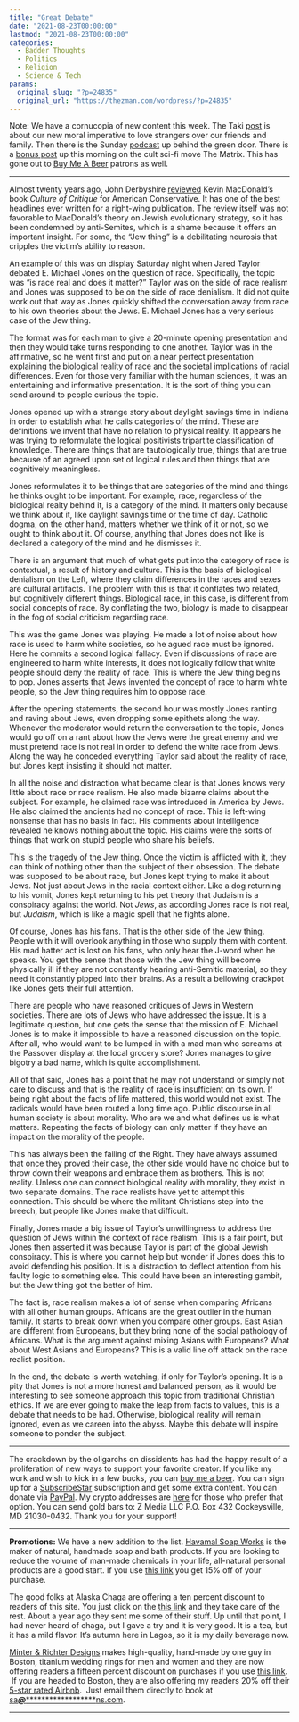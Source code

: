 ```yaml
---
title: "Great Debate"
date: "2021-08-23T00:00:00"
lastmod: "2021-08-23T00:00:00"
categories:
  - Badder Thoughts
  - Politics
  - Religion
  - Science & Tech
params:
  original_slug: "?p=24835"
  original_url: "https://thezman.com/wordpress/?p=24835"
---
```


Note: We have a cornucopia of new content this week. The Taki
<a href="https://www.takimag.com/article/protector-of-strangers/"
rel="noopener" target="_blank">post</a> is about our new moral
imperative to love strangers over our friends and family. Then there is
the Sunday
<a href="https://www.subscribestar.com/posts/402405" rel="noopener"
target="_blank">podcast</a> up behind the green door. There is a
<a href="https://www.subscribestar.com/posts/405855" rel="noopener"
target="_blank">bonus post</a> up this morning on the cult sci-fi move
The Matrix. This has gone out to
<a href="https://www.buymeacoffee.com/mujolulu/the-matrix"
rel="noopener" target="_blank">Buy Me A Beer</a> patrons as well.

------------------------------------------------------------------------

Almost twenty years ago, John Derbyshire <a
href="https://www.theamericanconservative.com/articles/the-marx-of-the-anti-semites/"
rel="noopener" target="_blank">reviewed</a> Kevin MacDonald’s book
*Culture of Critique* for American Conservative. It has one of the best
headlines ever written for a right-wing publication. The review itself
was not favorable to MacDonald’s theory on Jewish evolutionary strategy,
so it has been condemned by anti-Semites, which is a shame because it
offers an important insight. For some, the “Jew thing” is a debilitating
neurosis that cripples the victim’s ability to reason.

An example of this was on display Saturday night when Jared Taylor
debated E. Michael Jones on the question of race. Specifically, the
topic was “is race real and does it matter?” Taylor was on the side of
race realism and Jones was supposed to be on the side of race denialism.
It did not quite work out that way as Jones quickly shifted the
conversation away from race to his own theories about the Jews. E.
Michael Jones has a very serious case of the Jew thing.

The format was for each man to give a 20-minute opening presentation and
then they would take turns responding to one another. Taylor was in the
affirmative, so he went first and put on a near perfect presentation
explaining the biological reality of race and the societal implications
of racial differences. Even for those very familiar with the human
sciences, it was an entertaining and informative presentation. It is the
sort of thing you can send around to people curious the topic.

Jones opened up with a strange story about daylight savings time in
Indiana in order to establish what he calls categories of the mind.
These are definitions we invent that have no relation to physical
reality. It appears he was trying to reformulate the logical positivists
tripartite classification of knowledge. There are things that are
tautologically true, things that are true because of an agreed upon set
of logical rules and then things that are cognitively meaningless.

Jones reformulates it to be things that are categories of the mind and
things he thinks ought to be important. For example, race, regardless of
the biological realty behind it, is a category of the mind. It matters
only because we think about it, like daylight savings time or the time
of day. Catholic dogma, on the other hand, matters whether we think of
it or not, so we ought to think about it. Of course, anything that Jones
does not like is declared a category of the mind and he dismisses it.

There is an argument that much of what gets put into the category of
race is contextual, a result of history and culture. This is the basis
of biological denialism on the Left, where they claim differences in the
races and sexes are cultural artifacts. The problem with this is that it
conflates two related, but cognitively different things. Biological
race, in this case, is different from social concepts of race. By
conflating the two, biology is made to disappear in the fog of social
criticism regarding race.

This was the game Jones was playing. He made a lot of noise about how
race is used to harm white societies, so he agued race must be ignored.
Here he commits a second logical fallacy. Even if discussions of race
are engineered to harm white interests, it does not logically follow
that white people should deny the reality of race. This is where the Jew
thing begins to pop. Jones asserts that Jews invented the concept of
race to harm white people, so the Jew thing requires him to oppose race.

After the opening statements, the second hour was mostly Jones ranting
and raving about Jews, even dropping some epithets along the way.
Whenever the moderator would return the conversation to the topic, Jones
would go off on a rant about how the Jews were the great enemy and we
must pretend race is not real in order to defend the white race from
Jews. Along the way he conceded everything Taylor said about the reality
of race, but Jones kept insisting it should not matter.

In all the noise and distraction what became clear is that Jones knows
very little about race or race realism. He also made bizarre claims
about the subject. For example, he claimed race was introduced in
America by Jews. He also claimed the ancients had no concept of race.
This is left-wing nonsense that has no basis in fact. His comments about
intelligence revealed he knows nothing about the topic. His claims were
the sorts of things that work on stupid people who share his beliefs.

This is the tragedy of the Jew thing. Once the victim is afflicted with
it, they can think of nothing other than the subject of their obsession.
The debate was supposed to be about race, but Jones kept trying to make
it about Jews. Not just about Jews in the racial context either. Like a
dog returning to his vomit, Jones kept returning to his pet theory that
Judaism is a conspiracy against the world. Not *Jews*, as according
Jones race is not real, but *Judaism*, which is like a magic spell that
he fights alone.

Of course, Jones has his fans. That is the other side of the Jew thing.
People with it will overlook anything in those who supply them with
content. His mad hatter act is lost on his fans, who only hear the
J-word when he speaks. You get the sense that those with the Jew thing
will become physically ill if they are not constantly hearing
anti-Semitic material, so they need it constantly pipped into their
brains. As a result a bellowing crackpot like Jones gets their full
attention.

There are people who have reasoned critiques of Jews in Western
societies. There are lots of Jews who have addressed the issue. It is a
legitimate question, but one gets the sense that the mission of E.
Michael Jones is to make it impossible to have a reasoned discussion on
the topic. After all, who would want to be lumped in with a mad man who
screams at the Passover display at the local grocery store? Jones
manages to give bigotry a bad name, which is quite accomplishment.

All of that said, Jones has a point that he may not understand or simply
not care to discuss and that is the reality of race is insufficient on
its own. If being right about the facts of life mattered, this world
would not exist. The radicals would have been routed a long time ago.
Public discourse in all human society is about morality. Who are we and
what defines us is what matters. Repeating the facts of biology can only
matter if they have an impact on the morality of the people.

This has always been the failing of the Right. They have always assumed
that once they proved their case, the other side would have no choice
but to throw down their weapons and embrace them as brothers. This is
not reality. Unless one can connect biological reality with morality,
they exist in two separate domains. The race realists have yet to
attempt this connection. This should be where the militant Christians
step into the breech, but people like Jones make that difficult.

Finally, Jones made a big issue of Taylor’s unwillingness to address the
question of Jews within the context of race realism. This is a fair
point, but Jones then asserted it was because Taylor is part of the
global Jewish conspiracy. This is where you cannot help but wonder if
Jones does this to avoid defending his position. It is a distraction to
deflect attention from his faulty logic to something else. This could
have been an interesting gambit, but the Jew thing got the better of
him.

The fact is, race realism makes a lot of sense when comparing Africans
with all other human groups. Africans are the great outlier in the human
family. It starts to break down when you compare other groups. East
Asian are different from Europeans, but they bring none of the social
pathology of Africans. What is the argument against mixing Asians with
Europeans? What about West Asians and Europeans? This is a valid line
off attack on the race realist position.

In the end, the debate is worth watching, if only for Taylor’s opening.
It is a pity that Jones is not a more honest and balanced person, as it
would be interesting to see someone approach this topic from traditional
Christian ethics. If we are ever going to make the leap from facts to
values, this is a debate that needs to be had. Otherwise, biological
reality will remain ignored, even as we careen into the abyss. Maybe
this debate will inspire someone to ponder the subject.

------------------------------------------------------------------------

The crackdown by the oligarchs on dissidents has had the happy result of
a proliferation of new ways to support your favorite creator. If you
like my work and wish to kick in a few bucks, you can
<a href="https://www.buymeacoffee.com/mujolulu" rel="noopener"
target="_blank">buy me a beer</a>. You can sign up for a
<a href="https://www.subscribestar.com/the-z-blog" rel="noopener"
target="_blank">SubscribeStar</a> subscription and get some extra
content. You can donate via <a
href="https://www.paypal.com/donate/?cmd=_s-xclick&amp;hosted_button_id=UDAS2Q8JYA6CN&amp;source=url"
rel="noopener" target="_blank">PayPal</a>. My crypto addresses are
<a href="https://thezman.com/wordpress/?page_id=22713" rel="noopener"
target="_blank">here</a> for those who prefer that option. You can send
gold bars to: Z Media LLC P.O. Box 432 Cockeysville, MD 21030-0432.
Thank you for your support!

------------------------------------------------------------------------

**Promotions:** We have a new addition to the list.
<a href="https://havamalsoapworks.com/" rel="noopener"
target="_blank">Havamal Soap Works</a> is the maker of natural, handmade
soap and bath products. If you are looking to reduce the volume of
man-made chemicals in your life, all-natural personal products are a
good start. If you use
<a href="https://havamalsoapworks.com/discount/ZMAN" rel="noopener"
target="_blank">this link</a> you get 15% off of your purchase.

The good folks at Alaska Chaga are offering a ten percent discount to
readers of this site. You just click on the
<a href="https://alaskachaga.us/discount/ZMAN" rel="noopener noreferrer"
target="_blank">this link</a> and they take care of the rest. About a
year ago they sent me some of their stuff. Up until that point, I had
never heard of chaga, but I gave a try and it is very good. It is a tea,
but it has a mild flavor. It’s autumn here in Lagos, so it is my daily
beverage now.

<a href="https://www.minterandrichterdesigns.com/"
rel="noreferrer nofollow noopener" target="_blank">Minter &amp; Richter
Designs</a> makes high-quality, hand-made by one guy in Boston, titanium
wedding rings for men and women and they are now offering readers a
fifteen percent discount on purchases if you use
<a href="https://www.minterandrichterdesigns.com/discount/ZMAN"
rel="noreferrer nofollow noopener" target="_blank">this link</a>. 
 <span class="highlight"><span class="colour"><span class="font"><span class="size">If
you are headed to Boston, they are also offering my readers 20% off
their <a
href="https://www.airbnb.com/users/7988017/listings?user_id=7988017&amp;s=3"
rel="noopener noreferrer" target="_blank">5-star rated Airbnb</a>.  Just
email them directly to book at
<a href="mailto:sa***@*********************ns.com"
data-original-string="fCJFbCJnHFeZPNH2h2XRGw==cb7JZpZc44Ge6d591crRAAjXu98jSChoO15I1VAdSsDwAfhxCEKkZze9j4jU5jruURs"><span
class="apbct-email-encoder"
data-original-string="xwUZTp6Q8MEU3uvCHrl0cw==cb77KyllwJqbxKMrFdW0MH1MVQvrCNN+bE7KgW7wiNTQ3getakMdwBAAXTvvII4Gx9b"
title="This contact has been encoded by Anti-Spam by CleanTalk. Click to decode. To finish the decoding make sure that JavaScript is enabled in your browser.">sa<span
class="apbct-blur">***</span>@<span
class="apbct-blur">*********************</span>ns.com</span></a>.</span></span></span></span>

------------------------------------------------------------------------
